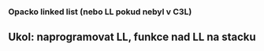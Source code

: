 ### Opacko linked list (nebo LL pokud nebyl v C3L)

## Ukol: naprogramovat LL, funkce nad LL na stacku
